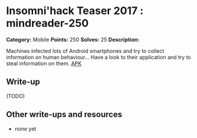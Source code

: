 # Insomni'hack Teaser 2017 : mindreader-250

**Category:** Mobile
**Points:** 250
**Solves:** 25
**Description:**

Machines infected lots of Android smartphones and try to collect information on human behaviour... Have a look to their application and try to steal information on them. [APK](mindreader.apk)

## Write-up

(TODO)

## Other write-ups and resources

* none yet
